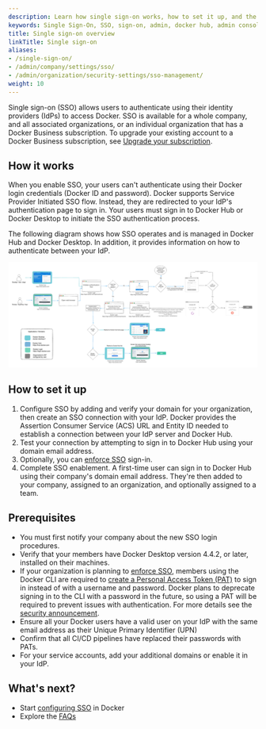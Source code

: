 ```yaml
---
description: Learn how single sign-on works, how to set it up, and the required SSO attributes.
keywords: Single Sign-On, SSO, sign-on, admin, docker hub, admin console, security
title: Single sign-on overview
linkTitle: Single sign-on
aliases:
- /single-sign-on/
- /admin/company/settings/sso/
- /admin/organization/security-settings/sso-management/
weight: 10
---
```


Single sign-on (SSO) allows users to authenticate using their identity providers (IdPs) to access Docker. SSO is available for a whole company, and all associated organizations, or an individual organization that has a Docker Business subscription. To upgrade your existing account to a Docker Business subscription, see [Upgrade your subscription](../../../subscription/core-subscription/upgrade.md).

## How it works

When you enable SSO, your users can't authenticate using their Docker login credentials (Docker ID and password). Docker supports Service Provider Initiated SSO flow. Instead, they are redirected to your IdP's authentication page to sign in. Your users must sign in to Docker Hub or Docker Desktop to initiate the SSO authentication process.

The following diagram shows how SSO operates and is managed in Docker Hub and Docker Desktop. In addition, it provides information on how to authenticate between your IdP.

![SSO architecture](images/SSO.png)

## How to set it up

1. Configure SSO by adding and verify your domain for your organization, then create an SSO connection with your IdP. Docker provides the Assertion Consumer Service (ACS) URL and Entity ID needed to establish a connection between your IdP server and Docker Hub.
2. Test your connection by attempting to sign in to Docker Hub using your domain email address.
3. Optionally, you can [enforce SSO](connect/index.md#optional-enforce-sso) sign-in.
4. Complete SSO enablement. A first-time user can sign in to Docker Hub using their company's domain email address. They're then added to your company, assigned to an organization, and optionally assigned to a team.

## Prerequisites

* You must first notify your company about the new SSO login procedures.
* Verify that your members have Docker Desktop version 4.4.2, or later, installed on their machines.
* If your organization is planning to [enforce SSO](connect/index.md#optional-enforce-sso), members using the Docker CLI are required to [create a Personal Access Token (PAT)](../../for-developers/access-tokens.md) to sign in instead of with a username and password. Docker plans to deprecate signing in to the CLI with a password in the future, so using a PAT will be required to prevent issues with authentication. For more details see the [security announcement](../../security-announcements.md#deprecation-of-password-logins-on-cli-when-sso-enforced).
* Ensure all your Docker users have a valid user on your IdP with the same email address as their Unique Primary Identifier (UPN)
* Confirm that all CI/CD pipelines have replaced their passwords with PATs.
* For your service accounts, add your additional domains or enable it in your IdP.

## What's next?

- Start [configuring SSO](configure/index.md) in Docker
- Explore the [FAQs](../../faqs/single-sign-on/faqs.md)
